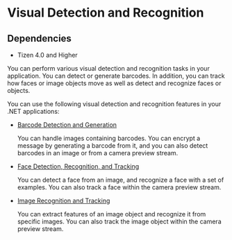 Visual Detection and Recognition
================================

## Dependencies

- Tizen 4.0 and Higher

You can perform various visual detection and recognition tasks in your
application. You can detect or generate barcodes. In addition, you can
track how faces or image objects move as well as detect and recognize
faces or objects.

You can use the following visual detection and recognition features in
your .NET applications:

-   [Barcode Detection and Generation](image-barcode-cs.md)

    You can handle images containing barcodes. You can encrypt a message
    by generating a barcode from it, and you can also detect barcodes in
    an image or from a camera preview stream.

- [Face Detection, Recognition, and Tracking](face-detection-cs.md)

    You can detect a face from an image, and recognize a face with a set
    of examples. You can also track a face within the camera
    preview stream.

- [Image Recognition and Tracking](image-recognition-cs.md)

    You can extract features of an image object and recognize it from
    specific images. You can also track the image object within the
    camera preview stream.
